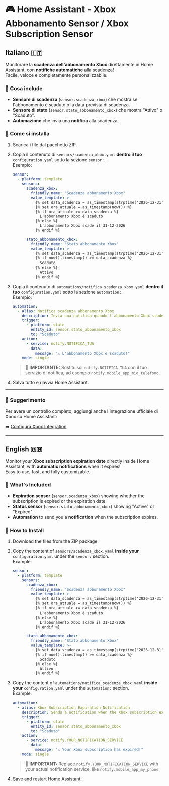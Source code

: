 
# 🎮 Home Assistant - Xbox Abbonamento Sensor / Xbox Subscription Sensor

## Italiano 🇮🇹

Monitorare la **scadenza dell'abbonamento Xbox** direttamente in Home Assistant, con **notifiche automatiche** alla scadenza!  
Facile, veloce e completamente personalizzabile.

### 📄 Cosa include

- **Sensore di scadenza** (`sensor.scadenza_xbox`) che mostra se l'abbonamento è scaduto o la data prevista di scadenza.
- **Sensore di stato** (`sensor.stato_abbonamento_xbox`) che mostra "Attivo" o "Scaduto".
- **Automazione** che invia una **notifica** alla scadenza.

### 🚀 Come si installa

1. Scarica i file dal pacchetto ZIP.
2. Copia il contenuto di `sensors/scadenza_xbox.yaml` **dentro il tuo** `configuration.yaml` sotto la sezione `sensor:`.  
   Esempio:

   ```yaml
   sensor:
     - platform: template
       sensors:
         scadenza_xbox:
           friendly_name: "Scadenza abbonamento Xbox"
           value_template: >-
             {% set data_scadenza = as_timestamp(strptime('2026-12-31', '%Y-%m-%d')) %}
             {% set ora_attuale = as_timestamp(now()) %}
             {% if ora_attuale >= data_scadenza %}
               L'abbonamento Xbox è scaduto
             {% else %}
               L'abbonamento Xbox scade il 31-12-2026
             {% endif %}

         stato_abbonamento_xbox:
           friendly_name: "Stato abbonamento Xbox"
           value_template: >-
             {% set data_scadenza = as_timestamp(strptime('2026-12-31', '%Y-%m-%d')) %}
             {% if now().timestamp() >= data_scadenza %}
               Scaduto
             {% else %}
               Attivo
             {% endif %}
   ```

3. Copia il contenuto di `automations/notifica_scadenza_xbox.yaml` **dentro il tuo** `configuration.yaml` sotto la sezione `automation:`.  
   Esempio:

   ```yaml
   automation:
     - alias: Notifica scadenza abbonamento Xbox
       description: Invia una notifica quando l'abbonamento Xbox scade
       trigger:
         - platform: state
           entity_id: sensor.stato_abbonamento_xbox
           to: "Scaduto"
       action:
         - service: notify.NOTIFICA_TUA
           data:
             message: "⚠️ L'abbonamento Xbox è scaduto!"
       mode: single
   ```

   > 🔵 **IMPORTANTE:** Sostituisci `notify.NOTIFICA_TUA` con il tuo servizio di notifica, ad esempio `notify.mobile_app_mio_telefono`.

4. Salva tutto e riavvia Home Assistant.

---

### 📢 Suggerimento

Per avere un controllo completo, aggiungi anche l'integrazione ufficiale di Xbox su Home Assistant:

➡️ [Configura Xbox Integration](https://my.home-assistant.io/redirect/config_flow_start?domain=xbox)

---

## English 🇬🇧

Monitor your **Xbox subscription expiration date** directly inside Home Assistant, with **automatic notifications** when it expires!  
Easy to use, fast, and fully customizable.

### 📄 What's Included

- **Expiration sensor** (`sensor.scadenza_xbox`) showing whether the subscription is expired or the expiration date.
- **Status sensor** (`sensor.stato_abbonamento_xbox`) showing "Active" or "Expired".
- **Automation** to send you a **notification** when the subscription expires.

### 🚀 How to Install

1. Download the files from the ZIP package.
2. Copy the content of `sensors/scadenza_xbox.yaml` **inside your** `configuration.yaml` under the `sensor:` section.  
   Example:

   ```yaml
   sensor:
     - platform: template
       sensors:
         scadenza_xbox:
           friendly_name: "Scadenza abbonamento Xbox"
           value_template: >-
             {% set data_scadenza = as_timestamp(strptime('2026-12-31', '%Y-%m-%d')) %}
             {% set ora_attuale = as_timestamp(now()) %}
             {% if ora_attuale >= data_scadenza %}
               L'abbonamento Xbox è scaduto
             {% else %}
               L'abbonamento Xbox scade il 31-12-2026
             {% endif %}

         stato_abbonamento_xbox:
           friendly_name: "Stato abbonamento Xbox"
           value_template: >-
             {% set data_scadenza = as_timestamp(strptime('2026-12-31', '%Y-%m-%d')) %}
             {% if now().timestamp() >= data_scadenza %}
               Scaduto
             {% else %}
               Attivo
             {% endif %}
   ```

3. Copy the content of `automations/notifica_scadenza_xbox.yaml` **inside your** `configuration.yaml` under the `automation:` section.  
   Example:

   ```yaml
   automation:
     - alias: Xbox Subscription Expiration Notification
       description: Sends a notification when the Xbox subscription expires
       trigger:
         - platform: state
           entity_id: sensor.stato_abbonamento_xbox
           to: "Scaduto"
       action:
         - service: notify.YOUR_NOTIFICATION_SERVICE
           data:
             message: "⚠️ Your Xbox subscription has expired!"
       mode: single
   ```

   > 🔵 **IMPORTANT:** Replace `notify.YOUR_NOTIFICATION_SERVICE` with your actual notification service, like `notify.mobile_app_my_phone`.

4. Save and restart Home Assistant.
